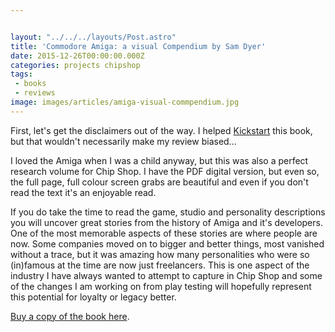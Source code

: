 ```yaml
---


layout: "../../../layouts/Post.astro"
title: 'Commodore Amiga: a visual Compendium by Sam Dyer'
date: 2015-12-26T00:00:00.000Z
categories: projects chipshop
tags:
 - books 
 - reviews
image: images/articles/amiga-visual-commpendium.jpg
---
```


First, let's get the disclaimers out of the way. I helped [Kickstart](https://www.kickstarter.com/projects/2146199819/commodore-amiga-a-visual-commpendium) this book, but that wouldn't necessarily make my review biased...

I loved the Amiga when I was a child anyway, but this was also a perfect research volume for Chip Shop. I have the PDF digital version, but even so, the full page, full colour screen grabs are beautiful and even if you don't read the text it's an enjoyable read.

If you do take the time to read the game, studio and personality descriptions you will uncover great stories from the history of Amiga and it's developers. One of the most memorable aspects of these stories are where people are now. Some companies moved on to bigger and better things, most vanished without a trace, but it was amazing how many personalities who were so (in)famous at the time are now just freelancers. This is one aspect of the industry I have always wanted to attempt to capture in Chip Shop and some of the changes I am working on from play testing will hopefully represent this potential for loyalty or legacy better.

[Buy a copy of the book here](https://www.bitmapbooks.co.uk/collections/all/products/commodore-amiga-a-visual-commpendium).
